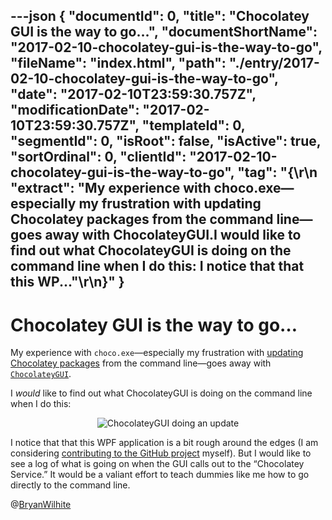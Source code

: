 ---json
{
  "documentId": 0,
  "title": "Chocolatey GUI is the way to go…",
  "documentShortName": "2017-02-10-chocolatey-gui-is-the-way-to-go",
  "fileName": "index.html",
  "path": "./entry/2017-02-10-chocolatey-gui-is-the-way-to-go",
  "date": "2017-02-10T23:59:30.757Z",
  "modificationDate": "2017-02-10T23:59:30.757Z",
  "templateId": 0,
  "segmentId": 0,
  "isRoot": false,
  "isActive": true,
  "sortOrdinal": 0,
  "clientId": "2017-02-10-chocolatey-gui-is-the-way-to-go",
  "tag": "{\r\n  \"extract\": \"My experience with choco.exe—especially my frustration with updating Chocolatey packages from the command line—goes away with ChocolateyGUI.I would like to find out what ChocolateyGUI is doing on the command line when I do this: I notice that that this WP...\"\r\n}"
}
---

# Chocolatey GUI is the way to go…

My experience with `choco.exe`—especially my frustration with [updating Chocolatey packages](http://songhayblog.azurewebsites.net/entry/installed-choco-exe-on-the-azure-vm) from the command line—goes away with [`ChocolateyGUI`](https://chocolatey.org/packages/ChocolateyGUI).

I *would* like to find out what ChocolateyGUI is doing on the command line when I do this:

<div style="text-align:center">

<img src="https://farm3.staticflickr.com/2030/32013324403_24d4c9f869_o_d.png" alt="ChocolateyGUI doing an update" title="!*m82">

</div>

I notice that that this WPF application is a bit rough around the edges (I am considering [contributing to the GitHub project](https://github.com/chocolatey/ChocolateyGUI) myself). But I would like to see a log of what is going on when the GUI calls out to the “Chocolatey Service.” It would be a valiant effort to teach dummies like me how to go directly to the command line.

@[BryanWilhite](https://twitter.com/BryanWilhite)
